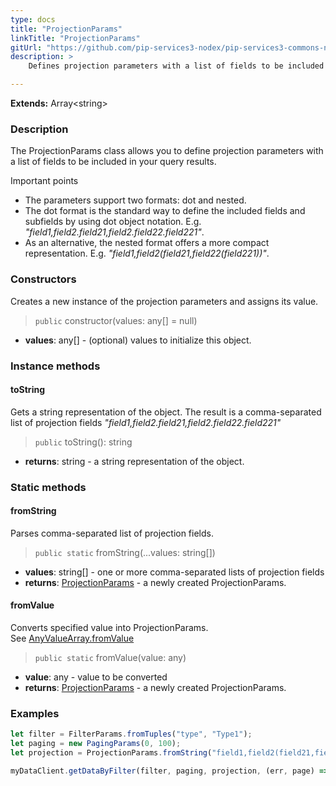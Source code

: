 ```yaml
---
type: docs
title: "ProjectionParams"
linkTitle: "ProjectionParams"
gitUrl: "https://github.com/pip-services3-nodex/pip-services3-commons-nodex"
description: > 
    Defines projection parameters with a list of fields to be included in the query results.

---
```


**Extends:** Array\<string\> 

### Description

The ProjectionParams class allows you to define projection parameters with a list of fields to be included in your query results. 

Important points

- The parameters support two formats: dot and nested.
- The dot format is the standard way to define the included fields and subfields by using dot object notation. E.g. *"field1,field2.field21,field2.field22.field221"*.
- As an alternative, the nested format offers a more compact representation. E.g. *"field1,field2(field21,field22(field221))"*.

### Constructors
Creates a new instance of the projection parameters and assigns its value.

> `public` constructor(values: any[] = null)

- **values**: any[] - (optional) values to initialize this object.

### Instance methods

#### toString
Gets a string representation of the object.
The result is a comma-separated list of projection fields
*"field1,field2.field21,field2.field22.field221"*

> `public` toString(): string

- **returns**: string - a string representation of the object.

### Static methods

#### fromString
Parses comma-separated list of projection fields.

> `public static` fromString(...values: string[])

- **values**: string[] - one or more comma-separated lists of projection fields
- **returns**: [ProjectionParams]() - a newly created ProjectionParams.

#### fromValue
Converts specified value into ProjectionParams.  
See [AnyValueArray.fromValue](../any_value_array/#fromvalue)

> `public static` fromValue(value: any)

- **value**: any -  value to be converted
- **returns**: [ProjectionParams]() - a newly created ProjectionParams.

### Examples

```typescript
let filter = FilterParams.fromTuples("type", "Type1");
let paging = new PagingParams(0, 100);
let projection = ProjectionParams.fromString("field1,field2(field21,field22)")    

myDataClient.getDataByFilter(filter, paging, projection, (err, page) => {...});
```